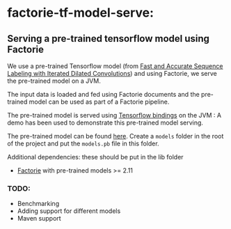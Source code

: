 # factorie-tf-model-serve: 
## Serving a pre-trained tensorflow model using Factorie

We use a pre-trained Tensorflow model (from [Fast and Accurate Sequence Labeling with Iterated Dilated Convolutions](https://arxiv.org/pdf/1702.02098.pdf)) and using Factorie, we serve the pre-trained model on a JVM. 

The input data is loaded and fed using Factorie documents and the pre-trained model can be used as part of a Factorie pipeline.

The pre-trained model is served using [Tensorflow bindings](https://www.tensorflow.org/api_docs/java/reference/org/tensorflow/package-summary) on the JVM : 
A demo has been used to demonstrate this pre-trained model serving.

The pre-trained model can be found [here](https://drive.google.com/file/d/0BwSW2f4WefKyRW4taDA4b1k3TlE/view?usp=sharing). Create a `models` folder in the root of the project and put the `models.pb` file in this folder.

Additional dependencies: these should be put in the lib folder 
  - [Factorie](https://github.com/factorie/factorie) with pre-trained models >= 2.11
  
### TODO:
  - Benchmarking
  - Adding support for different models
  - Maven support
